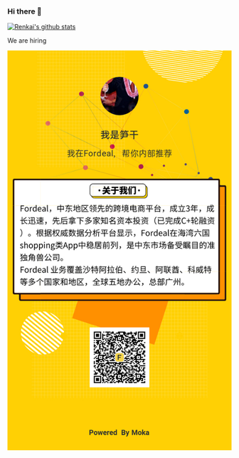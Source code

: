 ### Hi there 👋

<!--
**Renkai/renkai** is a ✨ _special_ ✨ repository because its `README.md` (this file) appears on your GitHub profile.

Here are some ideas to get you started:

- 🔭 I’m currently working on ...
- 🌱 I’m currently learning ...
- 👯 I’m looking to collaborate on ...
- 🤔 I’m looking for help with ...
- 💬 Ask me about ...
- 📫 How to reach me: ...
- 😄 Pronouns: ...
- ⚡ Fun fact: ...
-->
[![Renkai's github stats](https://github-readme-stats.vercel.app/api?username=renkai)](https://github.com/renkai/github-readme-stats)

We are hiring

![hiring](https://raw.githubusercontent.com/Renkai/renkai/master/21251598329929_.pic_hd.jpg)
